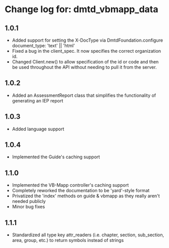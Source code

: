 # Change log for: dmtd_vbmapp_data

## 1.0.1

* Added support for setting the X-DocType via DmtdFoundation.configure document_type: 'text' || 'html'
* Fixed a bug in the client_spec. It now specifies the correct organization id.
* Changed Client.new() to allow specification of the id or code and then be used throughout the API without needing to pull it from the server.

## 1.0.2

* Added an AssessmentReport class that simplifies the functionality of generating an IEP report

## 1.0.3

* Added language support

## 1.0.4

* Implemented the Guide's caching support

## 1.1.0

* Implemented the VB-Mapp controller's caching support
* Completely reworked the documentation to be 'yard'-style format
* Privatized the 'index' methods on guide & vbmapp as they really aren't needed publicly
* Minor bug fixes
 
## 1.1.1
 
* Standardized all type key attr_readers (i.e. chapter, section, sub_section, area, group, etc.) to return symbols instead of strings 